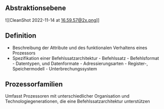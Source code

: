 ## Abstraktionsebene

![[CleanShot 2022-11-14 at 16.59.57@2x.png]]

## Definition

- Beschreibung der Attribute und des funktionalen Verhaltens eines Prozessors
- Spezifikation einer Befehlssatzarchitektur - Befehlssatz - Befehlsformat - Datentypen, und Datenformate - Adressierungsarten - Register-, Speichermodell - Unterbrechungssystem

## Prozessorfamilien

Umfasst Prozessoren mit unterschiedlicher Organisation und Technologiegenerationen, die eine Befehlssatzarchitektur unterstützen
